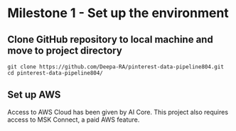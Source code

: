 # Milestone 1 - Set up the environment

## Clone GitHub repository to local machine and move to project directory
```
git clone https://github.com/Deepa-RA/pinterest-data-pipeline804.git
cd pinterest-data-pipeline804/
```

## Set up AWS
Access to AWS Cloud has been given by AI Core. This project also requires access to MSK Connect, a paid AWS feature.